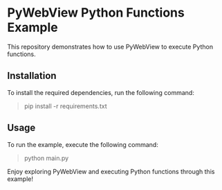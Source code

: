 # PyWebView Python Functions Example

This repository demonstrates how to use PyWebView to execute Python functions.

## Installation

To install the required dependencies, run the following command:

> pip install -r requirements.txt

## Usage

To run the example, execute the following command:

> python main.py

Enjoy exploring PyWebView and executing Python functions through this example!